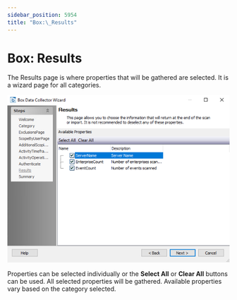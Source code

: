 ```yaml
---
sidebar_position: 5954
title: "Box:\_Results"
---
```


# Box: Results

The Results page is where properties that will be gathered are selected. It is a wizard page for all categories.

![Box DC Wizard Results page](../../../../../../../static/images/AccessAnalyzer_12.0/Content/Resources/Images/EnterpriseAuditor/Admin/DataCollector/Box/Results.png "Box DC Wizard Results page")

Properties can be selected individually or the **Select All** or **Clear All** buttons can be used. All selected properties will be gathered. Available properties vary based on the category selected.